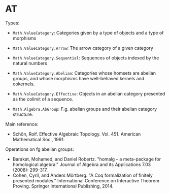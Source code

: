 AT
==

Types:
* `Math.ValueCategory`: Categories given by a type of objects and a type of morphisms
* `Math.ValueCategory.Arrow`: The arrow category of a given category
* `Math.ValueCategory.Sequential`: Sequences of objects indexed by the natural numbers
* `Math.ValueCategory.Abelian`: Categories whose homsets are abelian groups, and whose morphisms have well-behaved kernels and cokernels.
* `Math.ValueCategory.Effective`: Objects in an abelian category presented as the colimit of a sequence.

* `Math.Algebra.AbGroup`: F.g. abelian groups and their abelian category structure.

Main reference:
* Schön, Rolf. Effective Algebraic Topology. Vol. 451. American Mathematical Soc., 1991.

Operations on fg abelian groups:
* Barakat, Mohamed, and Daniel Robertz. "homalg – a meta-package for homological algebra." Journal of Algebra and its Applications 7.03 (2008): 299-317.
* Cohen, Cyril, and Anders Mörtberg. "A Coq formalization of finitely presented modules." International Conference on Interactive Theorem Proving. Springer International Publishing, 2014.
